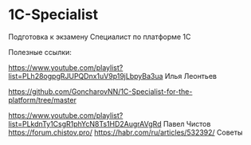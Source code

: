 # 1C-Specialist
Подготовка к экзамену Специалист по платформе 1С

Полезные ссылки:

https://www.youtube.com/playlist?list=PLh28ogpgRJUPQDnx1uV9p19jLbpyBa3ua Илья Леонтьев

https://github.com/GoncharovNN/1C-Specialist-for-the-platform/tree/master<p>
https://www.youtube.com/playlist?list=PLkdnTy1CsgR1phYcN8Ts1HD2AugrAVgRd Павел Чистов
https://forum.chistov.pro/
https://habr.com/ru/articles/532392/ Советы
